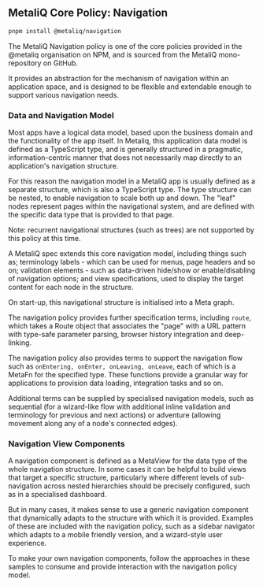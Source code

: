 ## MetaliQ Core Policy: Navigation

```bash
pnpm install @metaliq/navigation
```

The MetaliQ Navigation policy is one of the core policies provided in the @metaliq organisation on NPM, and is sourced from the MetaliQ mono-repository on GitHub.

It provides an abstraction for the mechanism of navigation within an application space, and is designed to be flexible and extendable enough to support various navigation needs.

### Data and Navigation Model

Most apps have a logical data model, based upon the business domain and the functionality of the app itself. In Metaliq, this application data model is defined as a TypeScript type, and is generally structured in a pragmatic, information-centric manner that does not necessarily map directly to an application's navigation structure.

For this reason the navigation model in a MetaliQ app is usually defined as a separate structure, which is also a TypeScript type. The type structure can be nested, to enable navigation to scale both up and down. The "leaf" nodes represent pages within the navigational system, and are defined with the specific data type that is provided to that page.

Note: recurrent navigational structures (such as trees) are not supported by this policy at this time.

A MetaliQ spec extends this core navigation model, including things such as; terminology labels - which can be used for menus, page headers and so on; validation elements - such as data-driven hide/show or enable/disabling of navigation options; and view specifications, used to display the target content for each node in the structure.

On start-up, this navigational structure is initialised into a Meta graph.

The navigation policy provides further specification terms, including  `route`, which takes a Route object that associates the "page" with a URL pattern with type-safe parameter parsing, browser history integration and deep-linking. 

The navigation policy also provides terms to support the navigation flow such as `onEntering, onEnter, onLeaving, onLeave`, each of which is a MetaFn for the specified type. These functions provide a granular way for applications to provision data loading, integration tasks and so on.

Additional terms can be supplied by specialised navigation models, such as sequential (for a wizard-like flow with additional inline validation and terminology for previous and next actions) or adventure (allowing movement along any of a node's connected edges).

### Navigation View Components

A navigation component is defined as a MetaView for the data type of the whole navigation structure. In some cases it can be helpful to build views that target a specific structure, particularly where different levels of sub-navigation across nested hierarchies should be precisely configured, such as in a specialised dashboard.

But in many cases, it makes sense to use a generic navigation component that dynamically adapts to the structure with which it is provided. Examples of these are included with the navigation policy, such as a sidebar navigator which adapts to a mobile friendly version, and a wizard-style user experience.

To make your own navigation components, follow the approaches in these samples to consume and provide interaction with the navigation policy model.  
